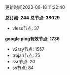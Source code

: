 更新时间2023-06-18 11:22:40

**总订阅: 244**
**总节点: 38029**
- vless节点: 37

**google ping有效节点: 1736**
- v2ray节点: 1557
- trojan节点: 75
- ssr节点: 20
- ss节点: 84
